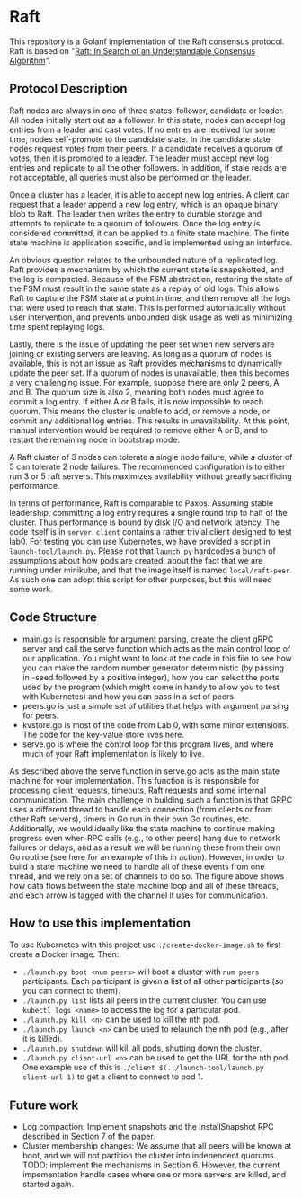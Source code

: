 Raft
======================================================================================================================================
This repository is a Golanf implementation of the Raft consensus protocol. Raft is based on "[Raft: In Search of an Understandable Consensus Algorithm](https://ramcloud.stanford.edu/wiki/download/attachments/11370504/raft.pdf)".

Protocol Description
---------------------
Raft nodes are always in one of three states: follower, candidate or leader. All nodes initially start out as a follower. In this state, nodes can accept log entries from a leader and cast votes. If no entries are received for some time, nodes self-promote to the candidate state. In the candidate state nodes request votes from their peers. If a candidate receives a quorum of votes, then it is promoted to a leader. The leader must accept new log entries and replicate to all the other followers. In addition, if stale reads are not acceptable, all queries must also be performed on the leader.

Once a cluster has a leader, it is able to accept new log entries. A client can request that a leader append a new log entry, which is an opaque binary blob to Raft. The leader then writes the entry to durable storage and attempts to replicate to a quorum of followers. Once the log entry is considered committed, it can be applied to a finite state machine. The finite state machine is application specific, and is implemented using an interface.

An obvious question relates to the unbounded nature of a replicated log. Raft provides a mechanism by which the current state is snapshotted, and the log is compacted. Because of the FSM abstraction, restoring the state of the FSM must result in the same state as a replay of old logs. This allows Raft to capture the FSM state at a point in time, and then remove all the logs that were used to reach that state. This is performed automatically without user intervention, and prevents unbounded disk usage as well as minimizing time spent replaying logs.

Lastly, there is the issue of updating the peer set when new servers are joining or existing servers are leaving. As long as a quorum of nodes is available, this is not an issue as Raft provides mechanisms to dynamically update the peer set. If a quorum of nodes is unavailable, then this becomes a very challenging issue. For example, suppose there are only 2 peers, A and B. The quorum size is also 2, meaning both nodes must agree to commit a log entry. If either A or B fails, it is now impossible to reach quorum. This means the cluster is unable to add, or remove a node, or commit any additional log entries. This results in unavailability. At this point, manual intervention would be required to remove either A or B, and to restart the remaining node in bootstrap mode.

A Raft cluster of 3 nodes can tolerate a single node failure, while a cluster of 5 can tolerate 2 node failures. The recommended configuration is to either run 3 or 5 raft servers. This maximizes availability without greatly sacrificing performance.

In terms of performance, Raft is comparable to Paxos. Assuming stable leadership, committing a log entry requires a single round trip to half of the cluster. Thus performance is bound by disk I/O and network latency.
The code itself is in `server`. `client` contains a rather trivial client designed to test lab0. For testing you can use
Kubernetes, we have provided a script in `launch-tool/launch.py`. Please not that `launch.py` hardcodes a bunch of
assumptions about how pods are created, about the fact that we are running under minikube, and that the image itself is
named `local/raft-peer`. As such one can adopt this script for other purposes, but this will need some work.

Code Structure
---------------------------------------------------------------------------------------------------------------------------------------
-   main.go is responsible for argument parsing, create the client gRPC server and call the serve function which acts as the main control loop of our application. You might want to look at the code in this file to see how you can make the random number generator deterministic (by passing in -seed followed by a positive integer), how you can select the ports used by the program (which might come in handy to allow you to test with Kubernetes) and how you can pass in a set of peers.
-   peers.go is just a simple set of utilities that helps with argument parsing for peers.
-   kvstore.go is most of the code from Lab 0, with some minor extensions. The code for the key-value store lives here.
-   serve.go is where the control loop for this program lives, and where much of your Raft implementation is likely to live.

As described above the serve function in serve.go acts as the main state machine for your implementation. This function is is responsible for processing client requests, timeouts, Raft requests and some internal communication. The main challenge in building such a function is that GRPC uses a different thread to handle each connection (from clients or from other Raft servers), timers in Go run in their own Go routines, etc. Additionally, we would ideally like the state machine to continue making progress even when RPC calls (e.g., to other peers) hang due to network failures or delays, and as a result we will be running these from their own Go routine (see here for an example of this in action). However, in order to build a state machine we need to handle all of these events from one thread, and we rely on a set of channels to do so. The figure above shows how data flows between the state machine loop and all of these threads, and each arrow is tagged with the channel it uses for communication. 

How to use this implementation
-------------------------------
To use Kubernetes with this project use `./create-docker-image.sh` to first create a Docker image. Then:

-   `./launch.py boot <num peers>` will boot a cluster with `num peers` participants. Each participant is given a list of
  all other participants (so you can connect to them).
-   `./launch.py list` lists all peers in the current cluster. You can use `kubectl logs <name>` to access the log for a
    particular pod.
-   `./launch.py kill <n>` can be used to kill the nth pod.
-   `./launch.py launch <n>` can be used to relaunch the nth pod (e.g., after it is killed).
-   `./launch.py shutdown` will kill all pods, shutting down the cluster.
-   `./launch.py client-url <n>` can be used to get the URL for the nth pod. One example use of this is `./client
    $(../launch-tool/launch.py client-url 1)` to get a client to connect to pod 1.

Future work 
----------------------------------------------------------------------------------------------------------------------------------------
-   Log compaction:  Implement snapshots and the InstallSnapshot RPC described in Section 7 of the paper.
-   Cluster membership changes: We assume that all peers will be known at boot, and we will not partition the cluster into independent quorums. TODO: implement the mechanisms in Section 6. However, the current impementation handle cases where one or more servers are killed, and started again.
